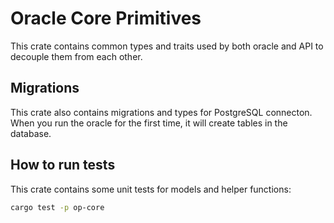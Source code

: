 # Oracle Core Primitives

This crate contains common types and traits used by both oracle and API to decouple them from each other. 

## Migrations

This crate also contains migrations and types for PostgreSQL connecton. When you run the oracle for the first time, it will create tables in the database.

## How to run tests

This crate contains some unit tests for models and helper functions:

```bash
cargo test -p op-core
```
